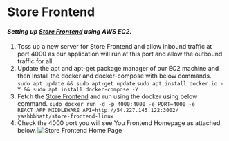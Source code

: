 # Store Frontend

#### _Setting up [Store Frontend](https://github.com/yashbhatt1304/StoreFrontend/blob/main/README.md) using AWS EC2._
1. Toss up a new server for Store Frontend and allow inbound traffic at port 4000 as our application will run at this port and allow the outbound traffic for all.
2. Update the apt and apt-get package manager of our EC2 machine and then Install the docker and docker-compose with below commands.
```sudo apt update && sudo apt-get update```
```sudo apt install docker.io -Y && sudo apt install docker-compose -Y```
3. Fetch the [Store Frontend](https://hub.docker.com/repository/docker/yashbbhatt/store-frontend-linux/general) and run using the docker using below command.
```sudo docker run -d -p 4000:4000 -e PORT=4000 -e REACT_APP_MIDDLEWARE_API=http://54.227.145.122:3002/ yashbbhatt/store-frontend-linux```
4. Check the 4000 port you will see You Frontend Homepage as attached below.
![Store Frontend Home Page](./Snapshots/frontend_homepage.png)